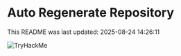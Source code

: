 # Auto Regenerate Repository

This README was last updated: 2025-08-24 14:26:11

 ![TryHackMe](https://tryhackme.com/badge/533634)